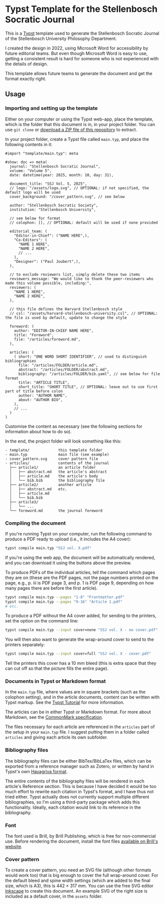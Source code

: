 # Typst Template for the Stellenbosch Socratic Journal

This is a [Typst](https://typst.app) template used to generate the Stellenbosch Socratic Journal of the Stellenbosch University Philosophy Department.

I created the design in 2022, using Microsoft Word for accessibility by future editorial teams. But even though Microsoft Word is easy to use, getting a consistent result is hard for someone who is not experienced with the details of design.

This template allows future teams to generate the document and get the format exactly right.

## Usage

### Importing and setting up the template

Either on your computer or using the Typst web-app, place the template, which is the folder that this document is in, in your project folder. You can use `git clone` or [download a ZIP file of this repository](https://github.com/trespaul/ssj-template/archive/refs/heads/main.zip) to extract.

In your project folder, create a Typst file called `main.typ`, and place the following contents in it:

```typ
#import "template/main.typ": meta

#show: doc => meta(
  journal: "Stellenbosch Socratic Journal",
  volume: "Volume 5",
  date: datetime(year: 2025, month: 10, day: 31),

  document_title: "SSJ Vol. 5, 2025",
  // logo: "/assets/logo.svg", // OPTIONAL: if not specified, the default logo will be used
  cover_background: "/cover_pattern.svg", // see below

  author: "Stellenbosch Socratic Society",
  institution: "Stellenbosch University",

  // see below for format
  // colophon: [], // OPTIONAL: default will be used if none provided

  editorial_team: (
    "Editor-in-Chief": ("NAME HERE",),
    "Co-Editors": (
      "NAME 1 HERE",
      "NAME 2 HERE",
      // ...
    ),
    "Designer": ("Paul Joubert",),
  ),

  // to exclude reviewers list, simply delete these two items
  reviewers_message: "We would like to thank the peer-reviewers who made this volume possible, including:",
  reviewers: (
    "NAME 1 HERE",
    "NAME 2 HERE",
  ),

  // this file defines the Harvard Stellenbosch style
  // csl: "/assets/harvard-stellenbosch-university.csl", // OPTIONAL: the file is used by default, update to change the style

  foreword: (
    author: "EDITOR-IN-CHIEF NAME HERE",
    title: "Foreword",
    file: "/articles/foreword.md",
  ),

  articles: (
    ( short: "ONE WORD SHORT IDENTIFIER", // used to distinguish bibliographies
      file: "/articles/FOLDER/article.md",
      abstract: "/articles/FOLDER/abstract.md",
      bibliography: "/articles/FOLDER/bib.yaml", // see below for file format
      title: "ARTICLE TITLE",
      short_title: "SHORT TITLE", // OPTIONAL: leave out to use first part of title before colon
      author: "AUTHOR NAME",
      about: "AUTHOR BIO",
    ),
    // ...
  )
)
```

Customise the content as necessary (see the following sections for information about how to do so).

In the end, the project folder will look something like this:

```
- template/             this template folder
- main.typ              main file (see example)
- cover_pattern.svg     cover pattern file
- articles/             contents of the journal
  ├── article1/         an article folder
  │   ├── abstract.md   the article's abstract
  │   ├── article.md    the article's body
  │   └── bib.bib       the bibliography file
  ├── article2/         another article
  │   ├── abstract.md   etc.
  │   ├── article.md
  │   └── bib.bib
  ├── article3/
  │   └── ...
  └── foreword.md       the journal foreword
```

### Compiling the document

If you're running Typst on your computer, run the following command to produce a PDF ready to upload (i.e., it includes the A4 cover):

```bash
typst compile main.typ "SSJ vol. X.pdf"
```

If you're using the web app, the document will be automatically rendered, and you can download it using the buttons above the preview.

To produce PDFs of the individual articles, tell the command which pages they are on (these are the PDF pages, not the page numbers printed on the page, e.g., p. iii is PDF page 3, and p. 1 is PDF page 9, depending on how many pages there are before the first article).

```bash
typst compile main.typ --pages "1-8" "Frontmatter.pdf"
typst compile main.typ --pages "9-16" "Article 1.pdf"
# etc.
```

To produce a PDF without the A4 cover added, for sending to the printers, set the option on the command line:

```bash
typst compile main.typ --input cover=none "SSJ vol. X - no cover.pdf"
```

You will then also want to generate the wrap-around cover to send to the printers separately:

```bash
typst compile main.typ --input cover=full "SSJ vol. X - cover.pdf"
```

Tell the printers this cover has a 10 mm bleed (this is extra space that they can cut off so that the picture fills the entire page).

### Documents in Typst or Markdown format

In the `main.typ` file, where values are in square brackets (such as the colophon setting), and in the article documents, content can be written with Typst markup. See the [Typst Tutorial](https://typst.app/docs/tutorial/) for more information.

The articles can be in either Typst or Markdown format. For more about Markdown, see the [CommonMark specification](https://spec.commonmark.org/current/).

The files necessary for each article are referenced in the `articles` part of the setup in your `main.typ` file. I suggest putting them in a folder called `articles` and giving each article its own subfolder.

### Bibliography files

The bibliography files can be either BibTex/BibLaTex files, which can be exported from a reference manager such as Zotero, or written by hand in Typst's own [Hayagriva format](https://github.com/typst/hayagriva/blob/main/docs/file-format.md).

The entire contents of the bibliography files will be rendered in each article's Reference section. This is because I have decided it would be too much effort to rewrite each citation in Typst's format, and I have thus not tried either. Typst actually does not currently support multiple different bibliographies, so I'm using a third-party package which adds this functionality. Ideally, each citation would link to its reference in the bibliography.

### Font

The font used is Brill, by Brill Publishing, which is free for non-commercial use. Before rendering the document, install the font files [available on Brill's website](https://brill.com/fileasset/The_Brill_Typeface_Package_v_4_0.zip).

### Cover pattern

To create a cover pattern, you need an SVG file (although other formats would work too) that is big enough to cover the full wrap-around cover. For the default bleed and spine width settings (which are added to the final size, which is A3), this is 442 × 317 mm. You can use the free SVG editor [Inkscape](https://inkscape.org/) to create this document. An example SVG of the right size is included as a default cover, in the `assets` folder.
